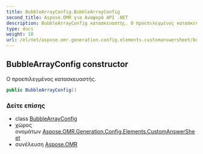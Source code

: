 ```yaml
---
title: BubbleArrayConfig.BubbleArrayConfig
second_title: Aspose.OMR για Αναφορά API .NET
description: BubbleArrayConfig κατασκευαστής. Ο προεπιλεγμένος κατασκευαστής.
type: docs
weight: 10
url: /el/net/aspose.omr.generation.config.elements.customanswersheet/bubblearrayconfig/bubblearrayconfig/
---
```

## BubbleArrayConfig constructor

Ο προεπιλεγμένος κατασκευαστής.

```csharp
public BubbleArrayConfig()
```

### Δείτε επίσης

* class [BubbleArrayConfig](../)
* χώρος ονομάτων [Aspose.OMR.Generation.Config.Elements.CustomAnswerSheet](../../bubblearrayconfig/)
* συνέλευση [Aspose.OMR](../../../)


